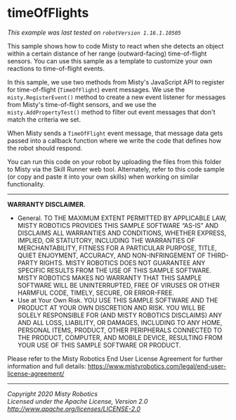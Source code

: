 # timeOfFlights

*This example was last tested on `robotVersion 1.16.1.10505`*

This sample shows how to code Misty to react when she detects an object within a certain distance of her range (outward-facing) time-of-flight sensors. You can use this sample as a template to customize your own reactions to time-of-flight events.

In this sample, we use two methods from Misty's JavaScript API to register for time-of-flight (`TimeOfFlight`) event messages. We use the `misty.RegisterEvent()` method to create a new event listener for messages from Misty's time-of-flight sensors, and we use the `misty.AddPropertyTest()` method to filter out event messages that don't match the criteria we set.

When Misty sends a `TimeOfFlight` event message, that message data gets passed into a callback function where we write the code that defines how the robot should respond.

You can run this code on your robot by uploading the files from this folder to Misty via the Skill Runner web tool. Alternately, refer to this code sample (or copy and paste it into your own skills) when working on similar functionality.

---

**WARRANTY DISCLAIMER.**

* General. TO THE MAXIMUM EXTENT PERMITTED BY APPLICABLE LAW, MISTY ROBOTICS PROVIDES THIS SAMPLE SOFTWARE “AS-IS” AND DISCLAIMS ALL WARRANTIES AND CONDITIONS, WHETHER EXPRESS, IMPLIED, OR STATUTORY, INCLUDING THE WARRANTIES OF MERCHANTABILITY, FITNESS FOR A PARTICULAR PURPOSE, TITLE, QUIET ENJOYMENT, ACCURACY, AND NON-INFRINGEMENT OF THIRD-PARTY RIGHTS. MISTY ROBOTICS DOES NOT GUARANTEE ANY SPECIFIC RESULTS FROM THE USE OF THIS SAMPLE SOFTWARE. MISTY ROBOTICS MAKES NO WARRANTY THAT THIS SAMPLE SOFTWARE WILL BE UNINTERRUPTED, FREE OF VIRUSES OR OTHER HARMFUL CODE, TIMELY, SECURE, OR ERROR-FREE.
* Use at Your Own Risk. YOU USE THIS SAMPLE SOFTWARE AND THE PRODUCT AT YOUR OWN DISCRETION AND RISK. YOU WILL BE SOLELY RESPONSIBLE FOR (AND MISTY ROBOTICS DISCLAIMS) ANY AND ALL LOSS, LIABILITY, OR DAMAGES, INCLUDING TO ANY HOME, PERSONAL ITEMS, PRODUCT, OTHER PERIPHERALS CONNECTED TO THE PRODUCT, COMPUTER, AND MOBILE DEVICE, RESULTING FROM YOUR USE OF THIS SAMPLE SOFTWARE OR PRODUCT.

Please refer to the Misty Robotics End User License Agreement for further information and full details: https://www.mistyrobotics.com/legal/end-user-license-agreement/

--- 

*Copyright 2020 Misty Robotics*<br>
*Licensed under the Apache License, Version 2.0*<br>
*http://www.apache.org/licenses/LICENSE-2.0*
